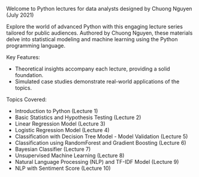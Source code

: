 Welcome to Python lectures for data analysts designed by Chuong Nguyen (July 2021)

Explore the world of advanced Python with this engaging lecture series tailored for public audiences. 
Authored by Chuong Nguyen, these materials delve into statistical modeling and machine learning using the Python programming language.

Key Features:
- Theoretical insights accompany each lecture, providing a solid foundation.
- Simulated case studies demonstrate real-world applications of the topics.

Topics Covered:
- Introduction to Python (Lecture 1)
- Basic Statistics and Hypothesis Testing (Lecture 2)
- Linear Regression Model (Lecture 3)
- Logistic Regression Model (Lecture 4)
- Classification with Decision Tree Model - Model Validation (Lecture 5)
- Classification using RandomForest and Gradient Boosting (Lecture 6)
- Bayesian Classifier (Lecture 7)
- Unsupervised Machine Learning (Lecture 8)
- Natural Language Processing (NLP) and TF-IDF Model (Lecture 9)
- NLP with Sentiment Score (Lecture 10)
